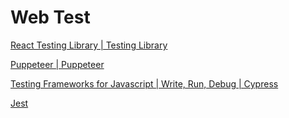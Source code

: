 # Web Test

[React Testing Library | Testing Library](https://testing-library.com/docs/react-testing-library/intro/)

[Puppeteer | Puppeteer](https://pptr.dev/)

[Testing Frameworks for Javascript | Write, Run, Debug | Cypress](https://www.cypress.io/)

[Jest](https://jestjs.io/)
